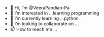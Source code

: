 - 👋 Hi, I’m @VeeraPandian-Pa
- 👀 I’m interested in ...learning programming 
- 🌱 I’m currently learning ...python
- 💞️ I’m looking to collaborate on ...
- 📫 How to reach me ...

<!---
VeeraPandian-Pa/VeeraPandian-Pa is a ✨ special ✨ repository because its `README.md` (this file) appears on your GitHub profile.
You can click the Preview link to take a look at your changes.
--->
